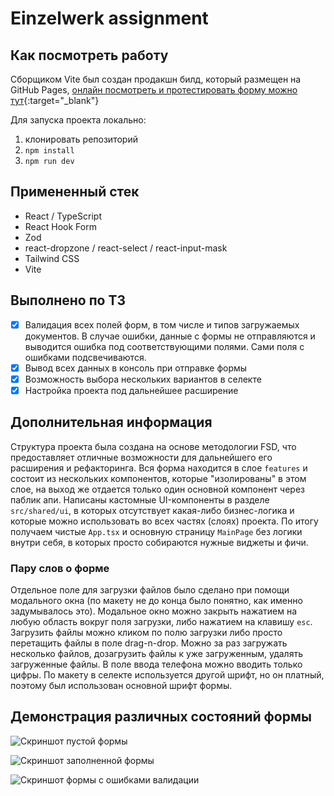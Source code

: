 # Einzelwerk assignment

## Как посмотреть работу

Сборщиком Vite был создан продакшн билд, который размещен на GitHub Pages, [онлайн посмотреть и протестировать форму можно тут](https://idcso.github.io/einzelwerk-assignment/){:target="\_blank"}

Для запуска проекта локально:

1. клонировать репозиторий
2. `npm install`
3. `npm run dev`

## Примененный стек

- React / TypeScript
- React Hook Form
- Zod
- react-dropzone / react-select / react-input-mask
- Tailwind CSS
- Vite

## Выполнено по ТЗ

- [x] Валидация всех полей форм, в том числе и типов загружаемых документов. В случае ошибки, данные с формы не отправляются и выводится ошибка под соответствующими полями. Сами поля с ошибками подсвечиваются.
- [x] Вывод всех данных в консоль при отправке формы
- [x] Возможность выбора нескольких вариантов в селекте
- [x] Настройка проекта под дальнейшее расширение

## Дополнительная информация

Структура проекта была создана на основе методологии FSD, что предоставляет отличные возможности для дальнейшего его расширения и рефакторинга. Вся форма находится в слое `features` и состоит из нескольких компонентов, которые "изолированы" в этом слое, на выход же отдается только один основной компонент через паблик апи. Написаны кастомные UI-компоненты в разделе `src/shared/ui`, в которых отсутствует какая-либо бизнес-логика и которые можно использовать во всех частях (слоях) проекта. По итогу получаем чистые `App.tsx` и основную страницу `MainPage` без логики внутри себя, в которых просто собираются нужные виджеты и фичи.

### Пару слов о форме

Отдельное поле для загрузки файлов было сделано при помощи модального окна (по макету не до конца было понятно, как именно задумывалось это). Модальное окно можно закрыть нажатием на любую область вокруг поля загрузки, либо нажатием на клавишу `esc`. Загрузить файлы можно кликом по полю загрузки либо просто перетащить файлы в поле drag-n-drop. Можно за раз загружать несколько файлов, дозагрузить файлы к уже загруженным, удалять загруженные файлы. В поле ввода телефона можно вводить только цифры. По макету в селекте используется другой шрифт, но он платный, поэтому был использован основной шрифт формы.

## Демонстрация различных состояний формы

![Скриншот пустой формы](https://i.imgur.com/mGx3QeK.png)

![Скриншот заполненной формы](https://i.imgur.com/hrnfLQ6.png)

![Скриншот формы с ошибками валидации](https://i.imgur.com/AVD35XV.png)
